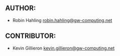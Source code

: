 ## AUTHOR:

  * Robin Hahling <Rolinh> <robin.hahling@gw-computing.net>

## CONTRIBUTOR:

  * Kevin Gillieron <Gilliek> <kevin.gillieron@gw-computing.net>
